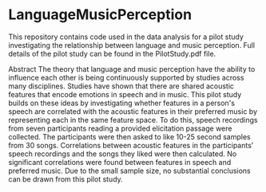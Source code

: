 # LanguageMusicPerception

This repository contains code used in the data analysis for a pilot study investigating the relationship between language and music perception. Full details of the pilot study can be found in the PilotStudy.pdf file.

Abstract
The theory that language and music perception have the ability to influence each other is being continuously supported by studies across many disciplines. Studies have shown that there are shared acoustic features that encode emotions in speech and in music. This pilot study builds on these ideas by investigating whether features in a person's speech are correlated with the acoustic features in their preferred music by representing each in the same feature space. To do this, speech recordings from seven participants reading a provided elicitation passage were collected. The participants were then asked to like 10-25 second samples from 30 songs. Correlations between acoustic features in the participants’ speech recordings and the songs they liked were then calculated. No significant correlations were found between features in speech and preferred music. Due to the small sample size, no substantial conclusions can be drawn from this pilot study.
